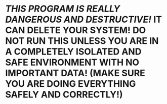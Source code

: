 # *THIS PROGRAM IS REALLY DANGEROUS AND DESTRUCTIVE!* IT CAN DELETE YOUR SYSTEM! DO NOT RUN THIS UNLESS YOU ARE IN A COMPLETELY ISOLATED AND SAFE ENVIRONMENT WITH NO IMPORTANT DATA! (MAKE SURE YOU ARE DOING EVERYTHING SAFELY AND CORRECTLY!)
